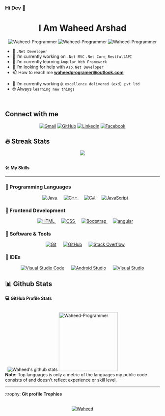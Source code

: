 ### Hi Dev 👋

<h1 align="center">I Am Waheed Arshad</h1>
<p align="center"> <img src="https://komarev.com/ghpvc/?username=Waheed-Programmer&label=Profile%20views&color=0e75b6&style=flat" alt="Waheed-Programmer" />
		   <img src="https://badges.pufler.dev/repos/Waheed-Programmer" alt="Waheed-Programmer" />
		   <img src="https://img.shields.io/github/followers/Waheed-Programmer?label=Followers" alt="Waheed-Programmer" />
</p>

- 🚀 `.Net Developer`
- 🔭 I’m currently working on `.Net MVC`  `.Net Core`, `RestfullAPI`  
- 🌱 I’m currently learning `Angular Web Framework`
- 🤔 I’m looking for help with `Asp.Net Developer`
- 📫 How to reach me **waheedprogramer@outlook.com**
<!-- - :thinking: I’m currently open for: `An Intern` or a new `job opportunity`. -->
- 🔭 I’m currently working `@ excellence delivered (exd) pvt ltd`
- :nerd_face: Always `learning new things`
<br>

<!-- - 👨‍💻 check my website : http://waheed.me/Resume/ <img src="https://media.giphy.com/media/iY8CRBdQXODJSCERIr/giphy.gif" width="30px"> -->

##  Connect with me
<p align="center">
	<a href="mailto:waheedprogramer@outlook.com"><img img src="https://img.shields.io/badge/gmail-%23EA4335.svg?style=plastic&logo=gmail&logoColor=white" alt="Gmail"/></a>
	<a href="https://github.com/Waheed-Programmer"><img src="https://img.shields.io/badge/github-%23181717.svg?style=plastic&logo=github&logoColor=white" alt="GitHub"/></a>
	<a href="https://www.linkedin.com/in/waheed-developer/"><img src="https://img.shields.io/badge/linkedin-%230A66C2.svg?style=plastic&logo=linkedin&logoColor=white" alt="LinkedIn"/></a>
	<a href="#"><img src="https://img.shields.io/badge/facebook-%231877F2.svg?style=plastic&logo=facebook&logoColor=white" alt="Facebook"/></a>
</p>


## 🔥 Streak Stats
<p align="center"><img src="https://github-readme-streak-stats.herokuapp.com/?user=Waheed-Programmer&theme=algolia" /></p>
<br>
🛠️ <b>My Skills</b>
<hr>

### 🔵 Programming Languages

<p align="center"> 
  &emsp; 
  <a href="https://www.cprogramming.com/" target="_blank"> 
    <img alt="Java" src="https://img.shields.io/badge/Java%20-%232370ED.svg?style=plastic&logo=java&logoColor=white">
  </a> 
  &emsp;
  <a href="https://www.w3schools.com/cpp/" target="_blank"> 
    <img alt="C++" src="https://img.shields.io/badge/C++%20-%2300599C.svg?style=plastic&logo=c%2B%2B&logoColor=white">
  </a>
   &emsp;
  <a href="https://www.w3schools.com/cpp/" target="_blank"> 
    <img alt="C#" src="https://img.shields.io/badge/CSharp%20-%2300599C.svg?style=plastic&logo=CSharp%2B%2B&logoColor=white">
  </a> 
  &emsp;
  <a href="https://developer.mozilla.org/en-US/docs/Web/JavaScript" target="_blank"> 
     <img alt="JavaScript" src="https://img.shields.io/badge/JavaScript%20-%23F7DF1E.svg?style=plastic&logo=javascript&logoColor=black">
   </a>
 
</p>

### 🔵 Frontend Development

<p align="center"> 
  &emsp; 
  <a href="https://www.w3.org/html/" target="_blank"> 
   <img alt="HTML" src="https://img.shields.io/badge/HTML5%20-%23E34F26.svg?style=plastic&logo=html5&logoColor=white">
  </a>   
  &emsp;
  <a href="https://www.w3schools.com/css/" target="_blank">
    <img alt="CSS" src="https://img.shields.io/badge/CSS%20-%231572B6.svg?style=plastic&logo=css3&logoColor=white">
  </a> 
   &emsp;
  <a href="https://www.w3schools.com/bootstrap/" target="_blank">
    <img alt="Bootstrap" src="https://img.shields.io/badge/bootstrap%20-%231572B6.svg?style=plastic&logo=bootstrap&logoColor=white">
  </a>
  &emsp;
  <a href="https://angular.io/" target="_blank">
    <img alt="angular" src="https://img.shields.io/badge/angular%20-%23E34F26.svg?style=plastic&logo=angular&logoColor=white">
  </a>
</p>

### 🔵 Software & Tools
 
<p align="center">
  &emsp;
    <a href="#"><img alt="Git" src="https://img.shields.io/badge/Git%20-%23F05033.svg?style=plastic&logo=git&logoColor=white"></a>
  &emsp;
    <a href="#"><img alt="GitHub" src="https://img.shields.io/badge/github-%23181717.svg?style=plastic&logo=github&logoColor=white"></a>
  &emsp;
    <a href="#"><img alt="Stack Overflow" src="https://img.shields.io/badge/-Stack%20Overflow-FE7A16?style=plastic&logo=stack-overflow&logoColor=white"></a>
 



### 🔵 IDEs
 
<p align="center">
  &emsp;
    <a href="#"><img alt="Visual Studio Code" src="https://img.shields.io/badge/Visual%20Studio%20Code-0078d7.svg?style=plastic&logo=visual-studio-code&logoColor=white"></a>
  &emsp;
    <a href="#"><img alt="Android Studio" src="https://img.shields.io/badge/Andriod%20Studio-0078d7.svg?&style=plastic&logo=android&studioColor=white" /></a>
  &emsp;
   <a href="#"><img alt="Visual Studio" src="https://img.shields.io/badge/Visual%20Studio-0078d7.svg?&style=plastic&logo=visual-studio&logoColor=white" /></a>
  &emsp;
 </p>
 
 ## 📊 Github Stats



  <summary><b>💻 GitHub Profile Stats</b></summary>
  <br/>
  
  &nbsp;
  <span> ![Waheed's github stats](https://github-readme-stats.vercel.app/api?username=Waheed-Programmer&theme=tokyonight&show_icons=true&count_private=true) </span>
	  <img src="https://github-readme-stats.vercel.app/api/top-langs?username=Waheed-Programmer&langs_count=10&show_icons=true&locale=en&layout=compact&theme=algolia" alt="Waheed-Programmer" height="192px"/>
  <br/>
  <b>Note:</b> Top languages is only a metric of the languages my public code consists of and doesn't reflect experience or skill level.
  </p>

 <hr>
<summary>:trophy: <b>Git profile Trophies</b></summary>
  <br/>


<p align="center"> <a href="https://github.com/ryo-ma/github-profile-trophy"><img src="https://github-profile-trophy.vercel.app/?username=Waheed-Programmer&layout=compact&theme=algolia" alt="Waheed" /></a> </p>

<span>

<br>
  


<!-- 
### Top Tools & Languages <br>
<img src="https://raw.githubusercontent.com/github/explore/80688e429a7d4ef2fca1e82350fe8e3517d3494d/topics/javascript/javascript.png" alt="Javascript" width="30" height="30"/><img src="https://raw.githubusercontent.com/github/explore/80688e429a7d4ef2fca1e82350fe8e3517d3494d/topics/react/react.png" alt="React" width="30" height="30"/><img src="https://raw.githubusercontent.com/github/explore/80688e429a7d4ef2fca1e82350fe8e3517d3494d/topics/nodejs/nodejs.png" alt="Nodejs" width="30" height="30"/>
  <img src="https://raw.githubusercontent.com/github/explore/80688e429a7d4ef2fca1e82350fe8e3517d3494d/topics/flutter/flutter.png" alt="Flutter" width="30" height="30"/>
  <img src="https://raw.githubusercontent.com/github/explore/80688e429a7d4ef2fca1e82350fe8e3517d3494d/topics/android/android.png" alt="Android" width="30" height="30"/>
<img src="https://raw.githubusercontent.com/github/explore/80688e429a7d4ef2fca1e82350fe8e3517d3494d/topics/cpp/cpp.png" width="30" alt="C++" height="30"/><img src="https://raw.githubusercontent.com/github/explore/80688e429a7d4ef2fca1e82350fe8e3517d3494d/topics/git/git.png" width="30" alt="Git" height="30" />
  <img src="https://raw.githubusercontent.com/gilbarbara/logos/master/logos/mongodb.svg" alt="mongodb" width="60" height="60"/> <img src="https://raw.githubusercontent.com/github/explore/80688e429a7d4ef2fca1e82350fe8e3517d3494d/topics/visual-studio-code/visual-studio-code.png" alt="VSCode" width="30" height="30"/><img src="https://raw.githubusercontent.com/github/explore/80688e429a7d4ef2fca1e82350fe8e3517d3494d/topics/terminal/terminal.png" alt="Terminal" width="30" height="30"/>
<img src="https://raw.githubusercontent.com/github/explore/80688e429a7d4ef2fca1e82350fe8e3517d3494d/topics/csharp/csharp.png" alt="C#" width="30" height="30"/>
<img src="https://raw.githubusercontent.com/github/explore/80688e429a7d4ef2fca1e82350fe8e3517d3494d/topics/java/java.png" alt="Java" width="30" height="30"/>
  -->
